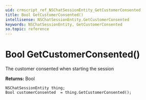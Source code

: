 ```yaml
---
uid: crmscript_ref_NSChatSessionEntity_GetCustomerConsented
title: Bool GetCustomerConsented()
intellisense: NSChatSessionEntity.GetCustomerConsented
keywords: NSChatSessionEntity, GetCustomerConsented
so.topic: reference
---
```


# Bool GetCustomerConsented()

The customer consented when starting the session

**Returns:** Bool

```crmscript
NSChatSessionEntity thing;
Bool customerConsented  = thing.GetCustomerConsented();
```

